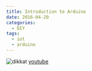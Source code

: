 ```yaml
---
title: Introduction to Arduino
date: 2016-04-20
categories:
  - DIY
tags:
  - iot
  - arduino
--- 
```

![dikkat](hilmicoskun.github.io/blob/master/images/ben.jpg)
[youtube](https://www.youtube.com/channel/UCImkbwRe3-SZe1DCiJ_1ZlA)

